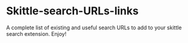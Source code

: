 # Skittle-search-URLs-links
A complete list of existing and useful search URLs to add to your skittle search extension. Enjoy!
